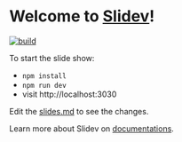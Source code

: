 # Welcome to [Slidev](https://github.com/slidevjs/slidev)!

[![build](https://github.com/jodyhoonstarr/pseo-future-slides/actions/workflows/build.yaml/badge.svg?branch=main)](https://github.com/jodyhoonstarr/pseo-future-slides/actions/workflows/build.yaml)

To start the slide show:

- `npm install`
- `npm run dev`
- visit http://localhost:3030

Edit the [slides.md](./slides.md) to see the changes.

Learn more about Slidev on [documentations](https://sli.dev/).
